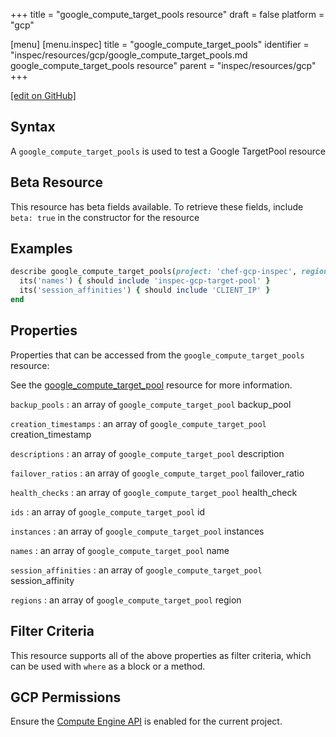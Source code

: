 +++
title = "google_compute_target_pools resource"
draft = false
platform = "gcp"

[menu]
  [menu.inspec]
    title = "google_compute_target_pools"
    identifier = "inspec/resources/gcp/google_compute_target_pools.md google_compute_target_pools resource"
    parent = "inspec/resources/gcp"
+++

[\[edit on GitHub\]](https://github.com/inspec/inspec-gcp/blob/master/docs/resources/google_compute_target_pools.md)

## Syntax

A `google_compute_target_pools` is used to test a Google TargetPool resource

## Beta Resource

This resource has beta fields available. To retrieve these fields, include `beta: true` in the constructor for the resource

## Examples

```ruby
describe google_compute_target_pools(project: 'chef-gcp-inspec', region: 'europe-west2') do
  its('names') { should include 'inspec-gcp-target-pool' }
  its('session_affinities') { should include 'CLIENT_IP' }
end
```

## Properties

Properties that can be accessed from the `google_compute_target_pools` resource:

See the [google_compute_target_pool](/inspec/resources/google_compute_target_pool/#properties) resource for more information.

`backup_pools`
: an array of `google_compute_target_pool` backup_pool

`creation_timestamps`
: an array of `google_compute_target_pool` creation_timestamp

`descriptions`
: an array of `google_compute_target_pool` description

`failover_ratios`
: an array of `google_compute_target_pool` failover_ratio

`health_checks`
: an array of `google_compute_target_pool` health_check

`ids`
: an array of `google_compute_target_pool` id

`instances`
: an array of `google_compute_target_pool` instances

`names`
: an array of `google_compute_target_pool` name

`session_affinities`
: an array of `google_compute_target_pool` session_affinity

`regions`
: an array of `google_compute_target_pool` region

## Filter Criteria

This resource supports all of the above properties as filter criteria, which can be used
with `where` as a block or a method.

## GCP Permissions

Ensure the [Compute Engine API](https://console.cloud.google.com/apis/library/compute.googleapis.com/) is enabled for the current project.

